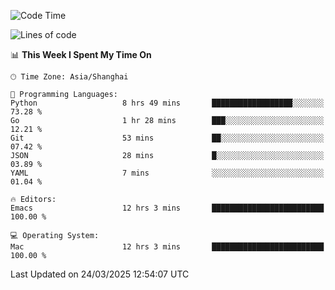 <!--START_SECTION:waka-->
![Code Time](http://img.shields.io/badge/Code%20Time-2%2C594%20hrs%2050%20mins-blue)

![Lines of code](https://img.shields.io/badge/From%20Hello%20World%20I%27ve%20Written-335.3%20thousand%20lines%20of%20code-blue)

📊 **This Week I Spent My Time On** 

```text
🕑︎ Time Zone: Asia/Shanghai

💬 Programming Languages: 
Python                   8 hrs 49 mins       ██████████████████░░░░░░░   73.28 % 
Go                       1 hr 28 mins        ███░░░░░░░░░░░░░░░░░░░░░░   12.21 % 
Git                      53 mins             ██░░░░░░░░░░░░░░░░░░░░░░░   07.42 % 
JSON                     28 mins             █░░░░░░░░░░░░░░░░░░░░░░░░   03.89 % 
YAML                     7 mins              ░░░░░░░░░░░░░░░░░░░░░░░░░   01.04 % 

🔥 Editors: 
Emacs                    12 hrs 3 mins       █████████████████████████   100.00 % 

💻 Operating System: 
Mac                      12 hrs 3 mins       █████████████████████████   100.00 % 
```


 Last Updated on 24/03/2025 12:54:07 UTC
<!--END_SECTION:waka-->
